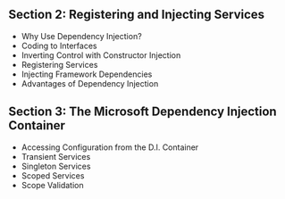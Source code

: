 ## Section 2: Registering and Injecting Services
* Why Use Dependency Injection?
* Coding to Interfaces
* Inverting Control with Constructor Injection
* Registering Services
* Injecting Framework Dependencies
* Advantages of Dependency Injection
## Section 3: The Microsoft Dependency Injection Container
* Accessing Configuration from the D.I. Container
* Transient Services
* Singleton Services
* Scoped Services
* Scope Validation